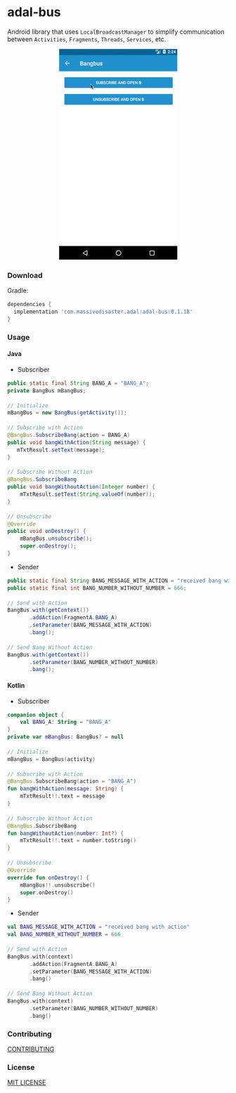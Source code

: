 # adal-bus
Android library that uses `LocalBroadcastManager` to simplify communication between `Activities`, `Fragments`, `Threads`, `Services`, etc.

<div align="center">
  <img src="art/adal-bus.gif" />
</div>

### Download
Gradle:

```gradle
dependencies {
  implementation 'com.massivedisaster.adal:adal-bus:0.1.18'
}
```

### Usage
#### Java
* Subscriber
```java
public static final String BANG_A = "BANG_A";
private BangBus mBangBus;

// Initialize
mBangBus = new BangBus(getActivity());

// Subscribe with Action
@BangBus.SubscribeBang(action = BANG_A)
public void bangWithAction(String message) {
   mTxtResult.setText(message);
}

// Subscribe Without Action
@BangBus.SubscribeBang
public void bangWithoutAction(Integer number) {
    mTxtResult.setText(String.valueOf(number));
}

// Unsubscribe
@Override
public void onDestroy() {
    mBangBus.unsubscribe();
    super.onDestroy();
}
```

* Sender
```java
public static final String BANG_MESSAGE_WITH_ACTION = "received bang with action";
public static final int BANG_NUMBER_WITHOUT_NUMBER = 666;

// Send with Action
BangBus.with(getContext())
       .addAction(FragmentA.BANG_A)
       .setParameter(BANG_MESSAGE_WITH_ACTION)
       .bang();

// Send Bang Without Action
BangBus.with(getContext())
       .setParameter(BANG_NUMBER_WITHOUT_NUMBER)
       .bang();
```

#### Kotlin
* Subscriber
```kotlin
companion object {
    val BANG_A: String = "BANG_A"
}
private var mBangBus: BangBus? = null

// Initialize
mBangBus = BangBus(activity)

// Subscribe with Action
@BangBus.SubscribeBang(action = "BANG_A")
fun bangWithAction(message: String) {
    mTxtResult!!.text = message
}

// Subscribe Without Action
@BangBus.SubscribeBang
fun bangWithoutAction(number: Int?) {
    mTxtResult!!.text = number.toString()
}

// Unsubscribe
@Override
override fun onDestroy() {
    mBangBus!!.unsubscribe()
    super.onDestroy()
}
```

* Sender
```kotlin
val BANG_MESSAGE_WITH_ACTION = "received bang with action"
val BANG_NUMBER_WITHOUT_NUMBER = 666

// Send with Action
BangBus.with(context)
       .addAction(FragmentA.BANG_A)
       .setParameter(BANG_MESSAGE_WITH_ACTION)
       .bang()

// Send Bang Without Action
BangBus.with(context)
       .setParameter(BANG_NUMBER_WITHOUT_NUMBER)
       .bang()
```

### Contributing
[CONTRIBUTING](../CONTRIBUTING.md)

### License
[MIT LICENSE](../LICENSE.md)